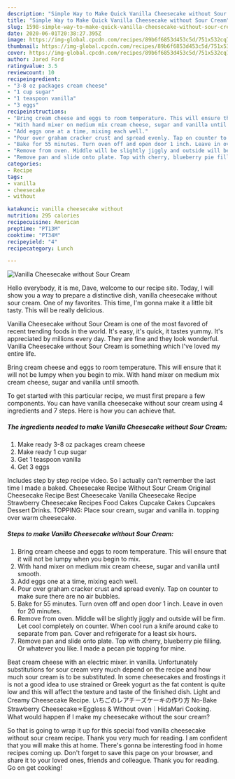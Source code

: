 ```yaml
---
description: "Simple Way to Make Quick Vanilla Cheesecake without Sour Cream"
title: "Simple Way to Make Quick Vanilla Cheesecake without Sour Cream"
slug: 1598-simple-way-to-make-quick-vanilla-cheesecake-without-sour-cream
date: 2020-06-01T20:38:27.395Z
image: https://img-global.cpcdn.com/recipes/89b6f6853d453c5d/751x532cq70/vanilla-cheesecake-without-sour-cream-recipe-main-photo.jpg
thumbnail: https://img-global.cpcdn.com/recipes/89b6f6853d453c5d/751x532cq70/vanilla-cheesecake-without-sour-cream-recipe-main-photo.jpg
cover: https://img-global.cpcdn.com/recipes/89b6f6853d453c5d/751x532cq70/vanilla-cheesecake-without-sour-cream-recipe-main-photo.jpg
author: Jared Ford
ratingvalue: 3.5
reviewcount: 10
recipeingredient:
- "3-8 oz packages cream cheese"
- "1 cup sugar"
- "1 teaspoon vanilla"
- "3 eggs"
recipeinstructions:
- "Bring cream cheese and eggs to room temperature. This will ensure that it will not be lumpy when you begin to mix."
- "With hand mixer on medium mix cream cheese, sugar and vanilla until smooth."
- "Add eggs one at a time, mixing each well."
- "Pour over graham cracker crust and spread evenly. Tap on counter to make sure there are no air bubbles."
- "Bake for 55 minutes. Turn oven off and open door 1 inch. Leave in oven for 20 minutes."
- "Remove from oven. Middle will be slightly jiggly and outside will be firm. Let cool completely on counter. When cool run a knife around cake to separate from pan. Cover and refrigerate for a least six hours."
- "Remove pan and slide onto plate. Top with cherry, blueberry pie filling. Or whatever you like. I made a pecan pie topping for mine."
categories:
- Recipe
tags:
- vanilla
- cheesecake
- without

katakunci: vanilla cheesecake without 
nutrition: 295 calories
recipecuisine: American
preptime: "PT13M"
cooktime: "PT34M"
recipeyield: "4"
recipecategory: Lunch

---
```



![Vanilla Cheesecake without Sour Cream](https://img-global.cpcdn.com/recipes/89b6f6853d453c5d/751x532cq70/vanilla-cheesecake-without-sour-cream-recipe-main-photo.jpg)

Hello everybody, it is me, Dave, welcome to our recipe site. Today, I will show you a way to prepare a distinctive dish, vanilla cheesecake without sour cream. One of my favorites. This time, I'm gonna make it a little bit tasty. This will be really delicious.

Vanilla Cheesecake without Sour Cream is one of the most favored of recent trending foods in the world. It's easy, it's quick, it tastes yummy. It's appreciated by millions every day. They are fine and they look wonderful. Vanilla Cheesecake without Sour Cream is something which I've loved my entire life.

Bring cream cheese and eggs to room temperature. This will ensure that it will not be lumpy when you begin to mix. With hand mixer on medium mix cream cheese, sugar and vanilla until smooth.


To get started with this particular recipe, we must first prepare a few components. You can have vanilla cheesecake without sour cream using 4 ingredients and 7 steps. Here is how you can achieve that.

<!--inarticleads1-->

##### The ingredients needed to make Vanilla Cheesecake without Sour Cream:

1. Make ready 3-8 oz packages cream cheese
1. Make ready 1 cup sugar
1. Get 1 teaspoon vanilla
1. Get 3 eggs


Includes step by step recipe video. So I actually can&#39;t remember the last time I made a baked. Cheesecake Recipe Without Sour Cream Original Cheesecake Recipe Best Cheesecake Vanilla Cheesecake Recipe Strawberry Cheesecake Recipes Food Cakes Cupcake Cakes Cupcakes Dessert Drinks. TOPPING: Place sour cream, sugar and vanilla in. topping over warm cheesecake. 

<!--inarticleads2-->

##### Steps to make Vanilla Cheesecake without Sour Cream:

1. Bring cream cheese and eggs to room temperature. This will ensure that it will not be lumpy when you begin to mix.
1. With hand mixer on medium mix cream cheese, sugar and vanilla until smooth.
1. Add eggs one at a time, mixing each well.
1. Pour over graham cracker crust and spread evenly. Tap on counter to make sure there are no air bubbles.
1. Bake for 55 minutes. Turn oven off and open door 1 inch. Leave in oven for 20 minutes.
1. Remove from oven. Middle will be slightly jiggly and outside will be firm. Let cool completely on counter. When cool run a knife around cake to separate from pan. Cover and refrigerate for a least six hours.
1. Remove pan and slide onto plate. Top with cherry, blueberry pie filling. Or whatever you like. I made a pecan pie topping for mine.


Beat cream cheese with an electric mixer. in vanilla. Unfortunately substitutions for sour cream very much depend on the recipe and how much sour cream is to be substituted. In some cheesecakes and frostings it is not a good idea to use strained or Greek yogurt as the fat content is quite low and this will affect the texture and taste of the finished dish. Light and Creamy Cheesecake Recipe. いちごのレアチーズケーキの作り方 No-Bake Strawberry Cheesecake＊Eggless &amp; Without oven｜HidaMari Cooking. What would happen if I make my cheesecake without the sour cream? 

So that is going to wrap it up for this special food vanilla cheesecake without sour cream recipe. Thank you very much for reading. I am confident that you will make this at home. There's gonna be interesting food in home recipes coming up. Don't forget to save this page on your browser, and share it to your loved ones, friends and colleague. Thank you for reading. Go on get cooking!
